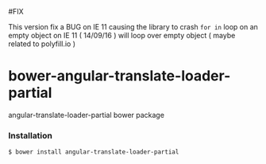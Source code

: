 #FIX

This version fix a BUG on IE 11 causing the library to crash
`for in` loop on an empty object on IE 11 ( 14/09/16 ) will loop
over empty object ( maybe related to polyfill.io )

# bower-angular-translate-loader-partial

angular-translate-loader-partial bower package

### Installation

````
$ bower install angular-translate-loader-partial
````
